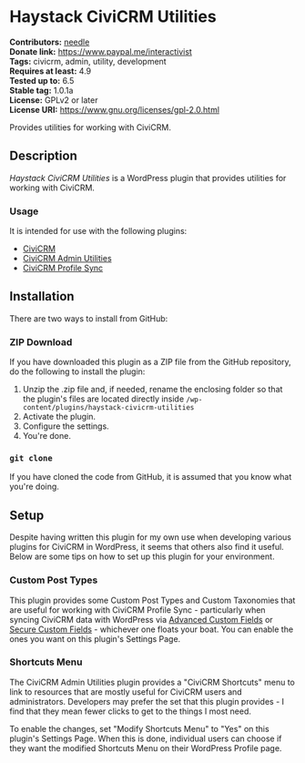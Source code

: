 # Haystack CiviCRM Utilities

**Contributors:** [needle](https://profiles.wordpress.org/needle/)<br/>
**Donate link:** https://www.paypal.me/interactivist<br/>
**Tags:** civicrm, admin, utility, development<br/>
**Requires at least:** 4.9<br/>
**Tested up to:** 6.5<br/>
**Stable tag:** 1.0.1a<br/>
**License:** GPLv2 or later<br/>
**License URI:** https://www.gnu.org/licenses/gpl-2.0.html

Provides utilities for working with CiviCRM.

## Description

*Haystack CiviCRM Utilities* is a WordPress plugin that provides utilities for working with CiviCRM.

### Usage

It is intended for use with the following plugins:

* [CiviCRM](https://civicrm.org/)
* [CiviCRM Admin Utilities](https://github.com/christianwach/civicrm-admin-utilities/)
* [CiviCRM Profile Sync](https://github.com/christianwach/civicrm-wp-profile-sync/)

## Installation

There are two ways to install from GitHub:

### ZIP Download

If you have downloaded this plugin as a ZIP file from the GitHub repository, do the following to install the plugin:

1. Unzip the .zip file and, if needed, rename the enclosing folder so that the plugin's files are located directly inside `/wp-content/plugins/haystack-civicrm-utilities`
2. Activate the plugin.
3. Configure the settings.
4. You're done.

### `git clone`

If you have cloned the code from GitHub, it is assumed that you know what you're doing.

## Setup

Despite having written this plugin for my own use when developing various plugins for CiviCRM in WordPress, it seems that others also find it useful. Below are some tips on how to set up this plugin for your environment.

### Custom Post Types

This plugin provides some Custom Post Types and Custom Taxonomies that are useful for working with CiviCRM Profile Sync - particularly when syncing CiviCRM data with WordPress via [Advanced Custom Fields](https://www.advancedcustomfields.com/) or [Secure Custom Fields](https://wordpress.org/plugins/secure-custom-fields/) - whichever one floats your boat. You can enable the ones you want on this plugin's Settings Page.

### Shortcuts Menu

The CiviCRM Admin Utilities plugin provides a "CiviCRM Shortcuts" menu to link to resources that are mostly useful for CiviCRM users and administrators. Developers may prefer the set that this plugin provides - I find that they mean fewer clicks to get to the things I most need.

To enable the changes, set "Modify Shortcuts Menu" to "Yes" on this plugin's Settings Page. When this is done, individual users can choose if they want the modified Shortcuts Menu on their WordPress Profile page.
